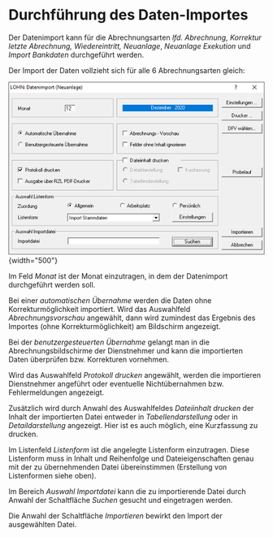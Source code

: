 # Durchführung des Daten-Importes

Der Datenimport kann für die Abrechnungsarten *lfd. Abrechnung, Korrektur letzte Abrechnung, Wiedereintritt, Neuanlage*, *Neuanlage Exekution* und *Import Bankdaten* durchgeführt werden.

Der Import der Daten vollzieht sich für alle 6 Abrechnungsarten gleich:

![Image](<img/image296.png>){width="500"}

Im Feld *Monat* ist der Monat einzutragen, in dem der Datenimport durchgeführt werden soll.

Bei einer *automatischen Übernahme* werden die Daten ohne Korrekturmöglichkeit importiert. Wird das Auswahlfeld *Abrechnungsvorschau* angewählt, dann wird zumindest das Ergebnis des Importes (ohne Korrekturmöglichkeit) am Bildschirm angezeigt.

Bei der *benutzergesteuerten Übernahme* gelangt man in die Abrechnungsbildschirme der Dienstnehmer und kann die importierten Daten überprüfen bzw. Korrekturen vornehmen.

Wird das Auswahlfeld *Protokoll drucken* angewählt, werden die importieren Dienstnehmer angeführt oder eventuelle Nichtübernahmen bzw. Fehlermeldungen angezeigt.

Zusätzlich wird durch Anwahl des Auswahlfeldes *Dateiinhalt drucken* der Inhalt der importierten Datei entweder in *Tabellendarstellung* oder in *Detaildarstellung* angezeigt. Hier ist es auch möglich, eine Kurzfassung zu drucken.

Im Listenfeld *Listenform* ist die angelegte Listenform einzutragen. Diese Listenform muss in Inhalt und Reihenfolge und Dateieigenschaften genau mit der zu übernehmenden Datei übereinstimmen (Erstellung von Listenformen siehe oben).

Im Bereich *Auswahl Importdatei* kann die zu importierende Datei durch Anwahl der Schaltfläche *Suchen* gesucht und eingetragen werden.

Die Anwahl der Schaltfläche *Importieren* bewirkt den Import der ausgewählten Datei.